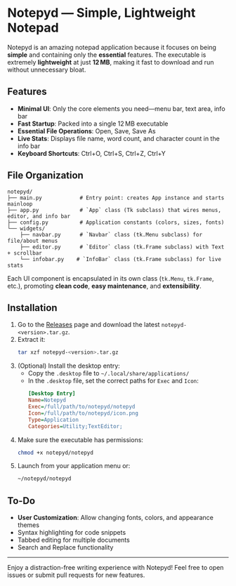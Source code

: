 # Notepyd — Simple, Lightweight Notepad

Notepyd is an amazing notepad application because it focuses on being **simple** and containing only the **essential** features. The executable is extremely **lightweight** at just **12 MB**, making it fast to download and run without unnecessary bloat.

## Features

- **Minimal UI**: Only the core elements you need—menu bar, text area, info bar
- **Fast Startup**: Packed into a single 12 MB executable
- **Essential File Operations**: Open, Save, Save As
- **Live Stats**: Displays file name, word count, and character count in the info bar
- **Keyboard Shortcuts**: Ctrl+O, Ctrl+S, Ctrl+Z, Ctrl+Y

## File Organization

```
notepyd/
├── main.py            # Entry point: creates App instance and starts mainloop
├── app.py             # `App` class (Tk subclass) that wires menus, editor, and info bar
├── config.py          # Application constants (colors, sizes, fonts)
└── widgets/
    ├── navbar.py      # `Navbar` class (tk.Menu subclass) for file/about menus
    ├── editor.py      # `Editor` class (tk.Frame subclass) with Text + scrollbar
    └── infobar.py    # `InfoBar` class (tk.Frame subclass) for live stats
```

Each UI component is encapsulated in its own class (`tk.Menu`, `tk.Frame`, etc.), promoting **clean code**, **easy maintenance**, and **extensibility**.

## Installation

1. Go to the [Releases](https://github.com/jean0t/notepyd/releases) page and download the latest `notepyd-<version>.tar.gz`.
2. Extract it:
   ```bash
   tar xzf notepyd-<version>.tar.gz
   ```
3. (Optional) Install the desktop entry:
   - Copy the `.desktop` file to `~/.local/share/applications/`
   - In the `.desktop` file, set the correct paths for `Exec` and `Icon`:
     ```ini
     [Desktop Entry]
     Name=Notepyd
     Exec=/full/path/to/notepyd/notepyd
     Icon=/full/path/to/notepyd/icon.png
     Type=Application
     Categories=Utility;TextEditor;
     ```
4. Make sure the executable has permissions:
   ```bash
   chmod +x notepyd/notepyd
   ```
5. Launch from your application menu or:
   ```bash
   ~/notepyd/notepyd
   ```

## To-Do

- **User Customization**: Allow changing fonts, colors, and appearance themes
- Syntax highlighting for code snippets
- Tabbed editing for multiple documents
- Search and Replace functionality

---

Enjoy a distraction-free writing experience with Notepyd! Feel free to open issues or submit pull requests for new features.


